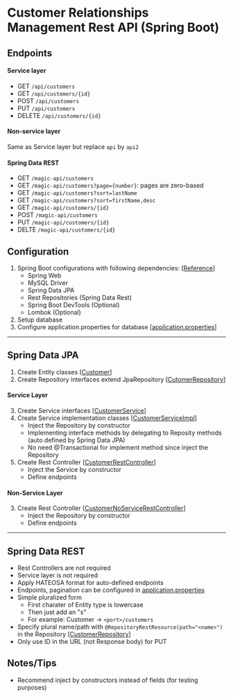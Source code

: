 # Customer Relationships Management Rest API (Spring Boot)

## Endpoints
#### Service layer
- GET ```/api/customers```
- GET ```/api/customers/{id}```
- POST ```/api/customers```
- PUT ```/api/customers```
- DELETE ```/api/customers/{id}```
#### Non-service layer
Same as Service layer but replace ```api``` by ```api2```
#### Spring Data REST
- GET ```/magic-api/customers```
- GET ```/magic-api/customers?page={number}```: pages are zero-based
- GET ```/magic-api/customers?sort=lastName```
- GET ```/magic-api/customers?sort=firstName,desc```
- GET ```/magic-api/customers/{id}```
- POST ```/magic-api/customers```
- PUT ```/magic-api/customers/{id}```
- DELTE ```/magic-api/customers/{id}```

## Configuration
1. Spring Boot configurations with following dependencies: 
[[Reference](https://github.com/cpulover-practice/spring-boot)]
   - Spring Web
   - MySQL Driver
   - Spring Data JPA
   - Rest Repositories (Spring Data Rest)
   - Spring Boot DevTools (Optional)
   - Lombok (Optional)
2. Setup database
3. Configure application.properties for database 
[[application.properties](https://github.com/cpulover-projects/crm2-rest-service/blob/master/src/main/resources/application.properties)]

---

## Spring Data JPA
1. Create Entity classes 
[[Customer](https://github.com/cpulover-projects/crm2-rest-service/blob/master/src/main/java/com/cpulover/springboot/cruddemo/entity/Customer.java)]
2. Create Repository interfaces extend JpaRepository 
[[CutomerRepository](https://github.com/cpulover-projects/crm2-rest-service/blob/master/src/main/java/com/cpulover/springboot/cruddemo/repository/CustomerRepository.java)]

#### Service Layer
3. Create Service interfaces 
[[CustomerService](https://github.com/cpulover-projects/crm2-rest-service/blob/master/src/main/java/com/cpulover/springboot/cruddemo/service/CustomerService.java)]
4. Create Service implementation classes 
[[CustomerServiceImpl](https://github.com/cpulover-projects/crm2-rest-service/blob/master/src/main/java/com/cpulover/springboot/cruddemo/service/CustomerServiceImpl.java)]
   - Inject the Repository by constructor
   - Implementing interface methods by delegating to Reposity methods (auto defined by Spring Data JPA)
   - No need @Transactional for implement method since inject the Repository
5. Create Rest Controller 
[[CustomerRestController](https://github.com/cpulover-projects/crm2-rest-service/blob/master/src/main/java/com/cpulover/springboot/cruddemo/rest/CustomerRestController.java)]
   - Inject the Service by constructor
   - Define endpoints

#### Non-Service Layer
3. Create Rest Controller 
[[CustomerNoServiceRestController](https://github.com/cpulover-projects/crm2-rest-service/blob/master/src/main/java/com/cpulover/springboot/cruddemo/rest/CustomerNoServiceRestController.java)]
   - Inject the Repository by constructor
   - Define endpoints

---

## Spring Data REST
- Rest Controllers are not required
- Service layer is not required 
- Apply HATEOSA format for auto-defined endpoints
- Endpoints, pagination can be configured in 
[application.properties](https://github.com/cpulover-projects/crm2-rest-service/blob/master/src/main/resources/application.properties)
- Simple pluralized form
  - First charater of Entity type is lowercase
  - Then just add an "s"
  - For example: Customer -> ```<port>/customers```
- Specify plural name/path with ```@RepositoryRestResource(path="<name>")``` in the Repository
[[CustomerRepository](https://github.com/cpulover-projects/crm2-rest-service/blob/master/src/main/java/com/cpulover/springboot/cruddemo/repository/CustomerRepository.java)]
- Only use ID in the URL (not Response body) for PUT


## Notes/Tips
- Recommend inject by constructors instead of fields (for testing purposes)





